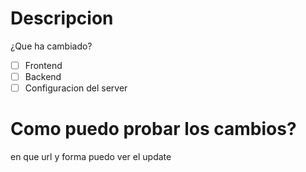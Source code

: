 # Descripcion
¿Que ha cambiado?

- [ ] Frontend
- [ ] Backend
- [ ] Configuracion del server

# Como puedo probar los cambios?
en que url y forma puedo ver el update
